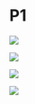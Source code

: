 # P1

![](https://i.imgur.com/Vdjc99G.png)

![](https://i.imgur.com/ccBd0gi.png)

![](https://i.imgur.com/1WfhiWt.png)

![](https://i.imgur.com/WpkCjnw.png)
